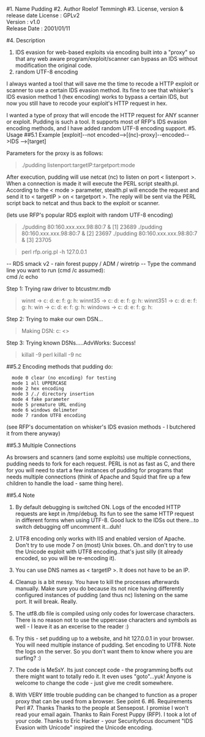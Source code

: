 #1. Name
Pudding
#2. Author
Roelof Temmingh
#3. License, version & release date
License : GPLv2  
Version : v1.0  
Release Date : 2001/01/11 

#4. Description
1. IDS evasion for web-based exploits via encoding built into a "proxy"
so that any web aware program/exploit/scanner can bypass an IDS without
modification the original code.
2. random UTF-8 encoding

I always wanted a tool that will save me the time to recode a HTTP exploit
or scanner to use a certain IDS evasion method. Its fine to see that
whisker's IDS evasion method 1 (hex encoding) works to bypass a certain
IDS, but now you still have to recode your exploit's HTTP request in hex.

I wanted a type of proxy that will encode the HTTP request for ANY scanner
or exploit. Pudding is such a tool. It supports most of RFP's IDS evasion
encoding methods, and I have added random UTF-8 encoding support.
#5. Usage
##5.1 Example
[exploit]--not encoded-->[(nc)-proxy]--encoded-->IDS -->[target]

Parameters for the proxy is as follows:

> ./pudding listenport:targetIP:targetport:mode

After execution, pudding will use netcat (nc) to listen on port 
< listenport >. When a connection is made it will execute the PERL script
stealth.pl. According to the < mode > parameter, stealth.pl will encode the
request and send it to < targetIP > on < targetport >. The reply will be sent
via the PERL script back to netcat and thus back to the exploit or scanner.

(lets use RFP's popular RDS exploit with random UTF-8 encoding)

> ./pudding 80:160.xxx.xxx.98:80:7 &
> [1] 23689
> ./pudding 80:160.xxx.xxx.98:80:7 & 
> [2] 23697
> ./pudding 80:160.xxx.xxx.98:80:7 & 
> [3] 23705

> perl rfp.orig.pl -h 127.0.0.1

-- RDS smack v2 - rain forest puppy / ADM / wiretrip --
Type the command line you want to run (cmd /c assumed):  
cmd /c echo

Step 1: Trying raw driver to btcustmr.mdb
> winnt -> c: d: e: f: g: h: 
> winnt35 -> c: d: e: f: g: h: 
> winnt351 -> c: d: e: f: g: h: 
> win -> c: d: e: f: g: h: 
> windows -> c: d: e: f: g: h: 

Step 2: Trying to make our own DSN...
> Making DSN: c: <<fail>>

Step 3: Trying known DSNs.....AdvWorks: Success!
> killall -9 perl
> killall -9 nc

##5.2 Encoding methods that pudding do:

      mode 0 clear (no encoding) for testing
      mode 1 all UPPERCASE
      mode 2 hex encoding
      mode 3 /./ directory insertion
      mode 4 fake parameter
      mode 5 premature URL ending
      mode 6 windows delimeter
      mode 7 random UTF8 encoding

(see RFP's documentation on whisker's IDS evasion methods - I butchered 
it from there anyway)

##5.3 Multiple Connections

As browsers and scanners (and some exploits) use multiple connections,
pudding needs to fork for each request. PERL is not as fast as C, and
there for you will need to start a few instances of pudding for programs 
that needs multiple connections (think of Apache and Squid that fire up
a few children to handle the load - same thing here).

##5.4 Note
1. By default debugging is switched ON. Logs of the encoded HTTP requests are
kept in /tmp/debug. Its fun to see the same HTTP request in different forms
when using UTF-8. Good luck to the IDSs out there...to switch debugging off 
uncomment it...duh!

2. UTF8 encoding only works with IIS and enabled version of Apache. Don't
try to use mode 7 on (most) Unix boxes. Oh..and don't try to use the Unicode
exploit with UTF8 encoding..that's just silly (it already encoded, so you will
be re-encoding it).

3. You can use DNS names as < targetIP >. It does not have to be an IP. 

4. Cleanup is a bit messy. You have to kill the processes afterwards manually.
Make sure you do because its not nice having differently configured instances
of pudding (and thus nc) listening on the same port. It will break. Really.

5. The utf8.db file is compiled using only codes for lowercase characters. 
There is no reason not to use the uppercase characters and symbols as well - 
I leave it as an excerise to the reader :)

6. Try this - set pudding up to a website, and hit 127.0.0.1 in your browser.
You will need multiple instance of pudding. Set encoding to UTF8. Note the 
logs on the server. So you don't want them to know where you are surfing? :)

7. The code is MeSsY. Its just concept code - the programming boffs out there
might want to totally redo it. It even uses "goto"...yuk! Anyone is welcome
to change the code - just give me credit somewhere.

8. With VERY little trouble pudding can be changed to function as a proper
proxy that can be used from a browser. See point 6.
#6. Requirements
Perl
#7. Thanks 
Thanks to the people at Sensepost. I promise I won't read your email again.
Thanks to Rain Forest Puppy (RFP). I took a lot of your code.
Thanks to Eric Hacker - your Securityfocus document "IDS Evasion with Unicode"
inspired the Unicode encoding. 
